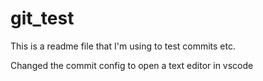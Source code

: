 # git_test

This is a readme file that I'm using to test commits etc.

Changed the commit config to open a text editor in vscode